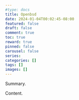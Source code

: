 ```yaml
---
#type: docs 
title: Openbsd
date: 2024-01-04T00:02:45-08:00
featured: false
draft: false
comment: true
toc: true
reward: true
pinned: false
carousel: false
series:
categories: []
tags: []
images: []
---
```


Summary.

<!--more-->

Content.
